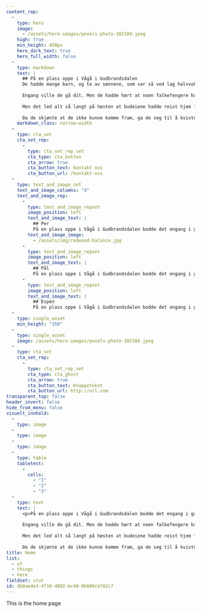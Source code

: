 ```yaml
---
content_rep:
  - 
    type: hero
    image:
      - /assets/hero-images/pexels-photo-202384.jpeg
    high: true
    min_height: 450px
    hero_dark_text: true
    hero_full_width: false
  - 
    type: markdown
    text: |
      ## På en plass oppe i Vågå i Gudbrandsdalen
      De hadde mange barn, og to av sønnene, som var så ved lag halvvoksne, måtte støtt reke omkring på bygda og tigge. Derfor var de vel kjent med alle veier og stier, og de visste også benveien til Hedalen.
      
      Engang ville de gå dit. Men de hadde hørt at noen falkefengere hadde bygd seg en hytte ved Mæla; der ville de gå innom med det samme og se fuglene, og hvordan de fanget dem, og derfor tok de benveien over Langmyrene.
      
      Men det led alt så langt på høsten at budeiene hadde reist hjem fra setrene; derfor kunne de ingensteds få hus, og ikke mat heller. De måtte da holde ved veien til Hedalen; men den var bare en grunn råk, og da mørket kom på dem, tapte de råken og ikke fant de fuglefengerhytta heller, og før de visste ordet av det, var de midt i tykkeste Bjølstadskogen.
      
      Da de skjønte at de ikke kunne komme fram, ga de seg til å kviste bar, gjorde opp varme, og bygde seg en barhytte; for de hadde med vesleøksa. Og så rev de opp lyng og mose, som de gjorde et leie av. En stund etter de hadde lagt seg, fikk de høre noen som snøftet og været sterkt. Guttene la øret til, lydde vel etter om det skulle være dyr eller skogtroll de hørte. Men så dro det været enda sterkere og sa:
    markdown_class: narrow-width
  - 
    type: cta_set
    cta_set_rep:
      - 
        type: cta_set_rep_set
        cta_type: cta_button
        cta_arrow: true
        cta_button_text: Kontakt oss
        cta_button_url: /kontakt-oss
  - 
    type: text_and_image_set
    text_and_image_columns: "4"
    text_and_image_rep:
      - 
        type: text_and_image_repset
        image_position: left
        text_and_image_text: |
          ## Per
          På en plass oppe i Vågå i Gudbrandsdalen bodde det engang i gamle dager et par fattige folk. De hadde mange barn, og to av sønnene, som var så ved lag halvvoksne, måtte støtt reke omkring på bygda og tigge. Derfor var de vel kjent med alle veier og stier, og de visste også benveien til Hedalen.
        text_and_image_image:
          - /assets/img/redwood-balance.jpg
      - 
        type: text_and_image_repset
        image_position: left
        text_and_image_text: |
          ## Pål
          På en plass oppe i Vågå i Gudbrandsdalen bodde det engang i gamle dager et par fattige folk. De hadde mange barn, og to av sønnene, som var så ved lag halvvoksne, måtte støtt reke omkring på bygda og tigge. Derfor var de vel kjent med alle veier og stier, og de visste også benveien til Hedalen.
      - 
        type: text_and_image_repset
        image_position: left
        text_and_image_text: |
          ## Espen
          På en plass oppe i Vågå i Gudbrandsdalen bodde det engang i gamle dager et par fattige folk. De hadde mange barn, og to av sønnene, som var så ved lag halvvoksne, måtte støtt reke omkring på bygda og tigge. Derfor var de vel kjent med alle veier og stier, og de visste også benveien til Hedalen.
  - 
    type: single_asset
    min_height: "350"
  - 
    type: single_asset
    image: /assets/hero-images/pexels-photo-202384.jpeg
  - 
    type: cta_set
    cta_set_rep:
      - 
        type: cta_set_rep_set
        cta_type: cta_ghost
        cta_arrow: true
        cta_button_text: Knappetekst
        cta_button_url: http://url.com
transparent_top: false
header_invert: false
hide_from_menu: false
visuelt_innhold:
  - 
    type: image
  - 
    type: image
  - 
    type: image
  - 
    type: table
    tabletest:
      - 
        cells:
          - "1"
          - "2"
          - "3"
  - 
    type: text
    text: |
      <p>På en plass oppe i Vågå i Gudbrandsdalen bodde det engang i gamle dager et par fattige folk. De hadde mange barn, og to av sønnene, som var så ved lag halvvoksne, måtte støtt reke omkring på bygda og tigge. Derfor var de vel kjent med alle veier og stier, og de visste også benveien til Hedalen.
      
      Engang ville de gå dit. Men de hadde hørt at noen falkefengere hadde bygd seg en hytte ved Mæla; der ville de gå innom med det samme og se fuglene, og hvordan de fanget dem, og derfor tok de benveien over Langmyrene.
      
      Men det led alt så langt på høsten at budeiene hadde reist hjem fra setrene; derfor kunne de ingensteds få hus, og ikke mat heller. De måtte da holde ved veien til Hedalen; men den var bare en grunn råk, og da mørket kom på dem, tapte de råken og ikke fant de fuglefengerhytta heller, og før de visste ordet av det, var de midt i tykkeste Bjølstadskogen.
      
      Da de skjønte at de ikke kunne komme fram, ga de seg til å kviste bar, gjorde opp varme, og bygde seg en barhytte; for de hadde med vesleøksa. Og så rev de opp lyng og mose, som de gjorde et leie av. En stund etter de hadde lagt seg, fikk de høre noen som snøftet og været sterkt. Guttene la øret til, lydde vel etter om det skulle være dyr eller skogtroll de hørte. Men så dro det været enda sterkere og sa:</p><p><br></p><p><br></p><p><br></p>
title: Home
list:
  - of
  - things
  - here
fieldset: stut
id: db0ae4e3-4f10-4802-bc40-0b880cbf02c7
---
```

This is the home page